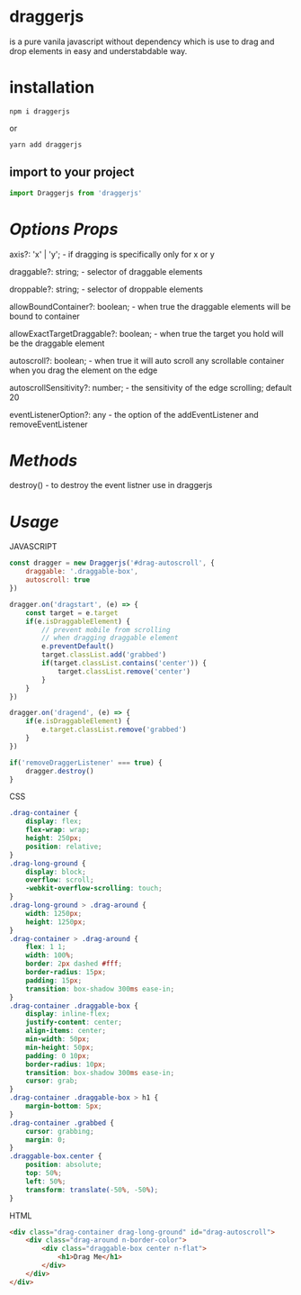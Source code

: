 # draggerjs
is a pure vanila javascript without dependency which is use to drag and drop elements in easy and understabdable way.

# installation
```
npm i draggerjs
```
or
```
yarn add draggerjs
```

## import to your project
```js
import Draggerjs from 'draggerjs'
```

# **_Options Props_**

axis?: 'x' | 'y'; - if dragging is specifically only for x or y

draggable?: string; - selector of draggable elements

droppable?: string; - selector of droppable elements

allowBoundContainer?: boolean; - when true the draggable elements will be bound to container

allowExactTargetDraggable?: boolean; - when true the target you hold will be the draggable element

autoscroll?: boolean; - when true it will auto scroll any scrollable container when you drag the element on the edge

autoscrollSensitivity?: number; - the sensitivity of the edge scrolling; default 20

eventListenerOption?: any - the option of the addEventListener and removeEventListener


# **_Methods_**

destroy() - to destroy the event listner use in draggerjs

# _**Usage**_

JAVASCRIPT
```js
const dragger = new Draggerjs('#drag-autoscroll', {
    draggable: '.draggable-box',
    autoscroll: true
})

dragger.on('dragstart', (e) => { 
    const target = e.target
    if(e.isDraggableElement) {
        // prevent mobile from scrolling
        // when dragging draggable element
        e.preventDefault()
        target.classList.add('grabbed')
        if(target.classList.contains('center')) {
            target.classList.remove('center')
        }
    }
})

dragger.on('dragend', (e) => {
    if(e.isDraggableElement) {  
        e.target.classList.remove('grabbed') 
    }
})

if('removeDraggerListener' === true) {
    dragger.destroy()
}

```

CSS
```css
.drag-container {  
    display: flex;
    flex-wrap: wrap;
    height: 250px;  
    position: relative;
}
.drag-long-ground {
    display: block;
    overflow: scroll;
    -webkit-overflow-scrolling: touch;
}
.drag-long-ground > .drag-around {
    width: 1250px;
    height: 1250px;
}
.drag-container > .drag-around {
    flex: 1 1;
    width: 100%; 
    border: 2px dashed #fff;
    border-radius: 15px;
    padding: 15px;
    transition: box-shadow 300ms ease-in;
}
.drag-container .draggable-box {
    display: inline-flex;
    justify-content: center;
    align-items: center;
    min-width: 50px;
    min-height: 50px;
    padding: 0 10px; 
    border-radius: 10px;
    transition: box-shadow 300ms ease-in;
    cursor: grab;
}
.drag-container .draggable-box > h1 { 
    margin-bottom: 5px;
}
.drag-container .grabbed {
    cursor: grabbing;
    margin: 0;
}
.draggable-box.center {
    position: absolute;
    top: 50%;
    left: 50%;
    transform: translate(-50%, -50%);
}
```

HTML
```html
<div class="drag-container drag-long-ground" id="drag-autoscroll">  
    <div class="drag-around n-border-color">
        <div class="draggable-box center n-flat">
            <h1>Drag Me</h1>
        </div> 
    </div>
</div>
```